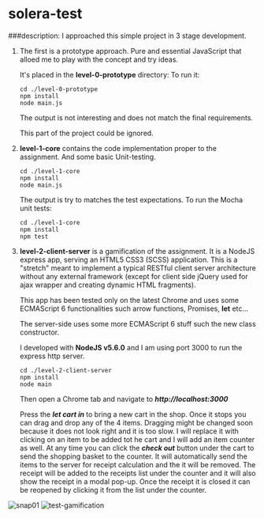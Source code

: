 # solera-test
###description:
I approached this simple project in 3 stage development.

1. The first is a prototype approach. Pure and essential JavaScript that alloed me to play with the concept and try ideas.

    It's placed in the **level-0-prototype** directory: To run it:
    
    ```
    cd ./level-0-prototype
    npm install
    node main.js
    ```
    The output is not interesting and does not match the final requirements. 
    
    This part of the project could be ignored.

2. **level-1-core** contains the code implementation proper to the assignment. And some basic Unit-testing.
    
     ```
     cd ./level-1-core
     npm install
     node main.js
     ```
     
     The output is try to matches the test expectations.
     To run the Mocha unit tests:
     
      ```
      cd ./level-1-core
      npm install
      npm test
      ```
      
3. **level-2-client-server** is a gamification of the assignment. It is a NodeJS express app, serving an HTML5 
CSS3 (SCSS) application. This is a "stretch" meant to implement a typical RESTful client server architecture without
any external framework (except for client side jQuery used for ajax wrapper and creating dynamic HTML fragments).

    This app has been tested only on the latest Chrome and uses some ECMAScript 6 functionalities such arrow functions, 
    Promises, **let** etc...
    
    The server-side uses some more ECMAScript 6 stuff such the new class constructor.
    
    I developed with  **NodeJS v5.6.0**  and I am using port 3000 to run the express http server.
    
    ```
    cd ./level-2-client-server
    npm install
    node main
    ```
    
    Then open a Chrome tab and navigate to ***http://localhost:3000***
    
    Press the ***let cart in*** to bring a new cart in the shop. Once it stops you can drag and drop any of the 4 items.
    Dragging might be changed soon because it does not look right and it is too slow. I will replace it with clicking on an item to be added tot he cart and I will add an item counter as well.
    At any time you can click the ***check out*** button under the cart to send the shopping basket to the counter. 
    It will automatically send the items to the server for receipt calculation and the it will be removed. The receipt will be added to the receipts list under the counter and it will also show the receipt in a modal pop-up.
    Once the receipt it is closed it can be reopened by clicking it from the list under the counter.
    
    
![snap01](https://cloud.githubusercontent.com/assets/3665812/24071672/2ad4d45a-0bd8-11e7-853b-eb051c543669.jpeg)
![test-gamification](https://cloud.githubusercontent.com/assets/3665812/24071673/2adca158-0bd8-11e7-9b9e-0e907fcd64d5.jpeg)
    
